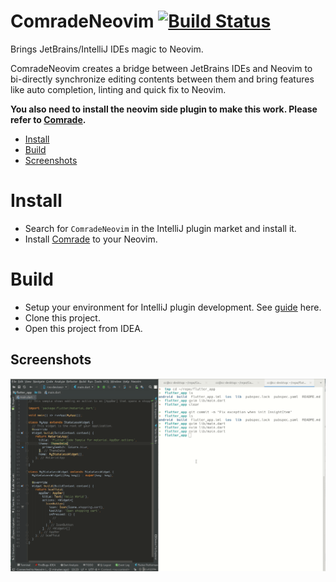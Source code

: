 # ComradeNeovim [![Build Status](https://travis-ci.com/beeender/ComradeNeovim.svg?branch=master)](https://travis-ci.com/beeender/ComradeNeovim)

Brings JetBrains/IntelliJ IDEs magic to Neovim.

ComradeNeovim creates a bridge between JetBrains IDEs and Neovim to bi-directly
synchronize editing contents between them and bring features like auto
completion, linting and quick fix to Neovim.

**You also need to install the neovim side plugin to make this work. Please refer to [Comrade](https://github.com/beeender/Comrade).**

- [Install](#install)
- [Build](#Build)
- [Screenshots](#Screenshots)

# Install

- Search for `ComradeNeovim` in the IntelliJ plugin market and install it.
- Install [Comrade](https://github.com/beeender/Comrade) to your Neovim.

# Build

- Setup your environment for IntelliJ plugin development. See [guide](https://www.jetbrains.org/intellij/sdk/docs/basics/getting_started/setting_up_environment.html) here.
- Clone this project.
- Open this project from IDEA.

## Screenshots

 ![Flutter in Android Studio](https://github.com/beeender/ComradeNeovim/blob/master/screenshot/android_studio_flutter.gif)
